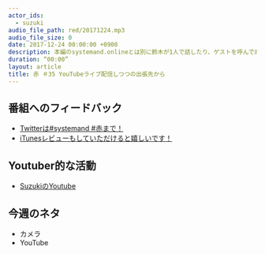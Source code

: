 ```yaml
---
actor_ids:
  - suzuki  
audio_file_path: red/20171224.mp3
audio_file_size: 0
date: 2017-12-24 00:00:00 +0900
description: 本編のsystemand.onlineとは別に鈴木が1人で話したり、ゲストを呼んで楽しくおしゃべりしちゃおう！っていうPodcastです！収録は12月28日です。
duration: “00:00”
layout: article
title: 赤 ＃35 YouTubeライブ配信しつつの出張先から
---
```

## 番組へのフィードバック
* [Twitterは#systemand #赤まで！](https://twitter.com/search?q=%23systemand)
* [iTunesレビューもしていただけると嬉しいです！](https://itunes.apple.com/jp/podcast/systemand-online/id1205168408?mt=2)

## Youtuber的な活動
* [SuzukiのYoutube](https://www.youtube.com/channel/UCqTozqKO5AWD8OccCnW3Rvw)

## 今週のネタ
* カメラ
* YouTube
